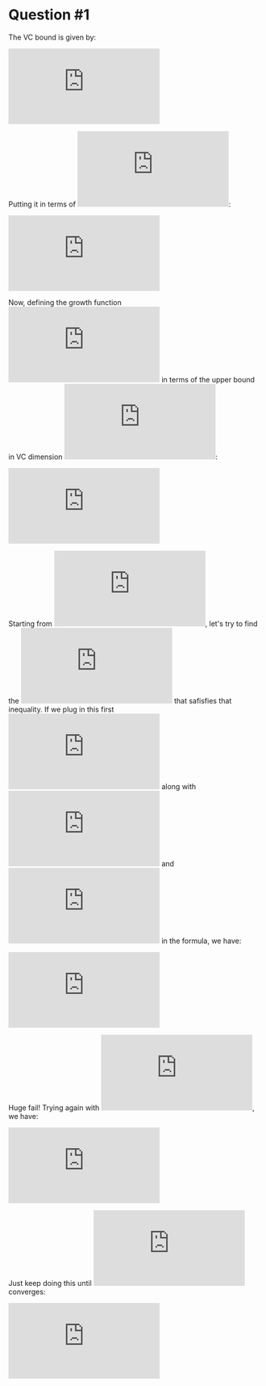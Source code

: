 # Question #1

The VC bound is given by:

![vc](http://latex.codecogs.com/gif.latex?%5Cepsilon%20%5Cleq%20%5Csqrt%7B%5Cfrac%7B8%7D%7BN%7D%20%5Cln%7B%5Cfrac%7B4m_H%282N%29%7D%7B%5Cdelta%7D%7D%7D)

Putting it in terms of ![N][N]:

![step 1](http://latex.codecogs.com/gif.latex?N%20%5Cgeq%20%5Cfrac%7B8%7D%7B%5Cepsilon%5E2%7D%5Cln%5Cleft%28%5Cfrac%7B4m_%5Cmathcal%7BH%7D%282N%29%7D%7B%5Cdelta%7D%5Cright%29)

Now, defining the growth function ![mH(N)][mHN] in terms of the upper bound in
VC dimension ![dvc][dvc]:

![step 2](http://latex.codecogs.com/gif.latex?N%20%5Cgeq%20%5Cfrac%7B8%7D%7B%5Cepsilon%5E2%7D%5Cln%5Cleft%28%5Cfrac%7B4%20%282N%29%5E%7Bd_%7Bvc%7D%7D%2B1%7D%7B%5Cdelta%7D%5Cright%29)

Starting from ![N=10^5][n100k], let's try to find the ![N][N] that safisfies
that inequality. If we plug in this first ![N][N] along with
![epsilon=0.05][epsilon] and ![delta=0.05][delta] in the formula, we have:

![step 3](http://latex.codecogs.com/gif.latex?N%20%5Cgeq%20%5Cfrac%7B8%7D%7B0.05%5E2%7D%5Cln%5Cleft%28%5Cfrac%7B4%20%282%5Ccdot10%5E5%29%5E%7Bd_%7Bvc%7D%7D%2B1%7D%7B0.05%7D%5Cright%29%5Capprox4.0462%5Ctimes10%5E5)

Huge fail! Trying again with ![N2][N2], we have:

![step 4](http://latex.codecogs.com/gif.latex?N%20%5Cgeq%20%5Cfrac%7B8%7D%7B0.05%5E2%7D%5Cln%5Cleft%28%5Cfrac%7B4%20%282%5Ccdot4.0462%5Ctimes10%5E5%29%5E%7Bd_%7Bvc%7D%7D%2B1%7D%7B0.05%7D%5Cright%29%5Capprox4.4935%5Ctimes10%5E5)

Just keep doing this until ![N][N] converges:

![N](http://latex.codecogs.com/gif.latex?N%5Capprox4.5296%5Ctimes10%5E5)

[N]: http://latex.codecogs.com/gif.latex?N
[mHN]: http://latex.codecogs.com/gif.latex?m_%5Cmathcal%7BH%7D%28N%29
[dvc]: http://latex.codecogs.com/gif.latex?d_%7Bvc%7D
[n100k]: http://latex.codecogs.com/gif.latex?N%3D10%5E5
[epsilon]: http://latex.codecogs.com/gif.latex?%5Cepsilon%3D0.05
[delta]: http://latex.codecogs.com/gif.latex?%5Cdelta%3D1-0.95
[N2]: http://latex.codecogs.com/gif.latex?N%3D4.0462%5Ctimes10%5E5
